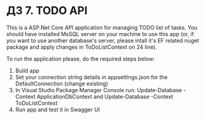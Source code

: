 # ДЗ 7. TODO API
This is a ASP.Net Core API application for managing TODO list of tasks.
You should have installed MsSQL server on your machine to use this app (or, if you want to use another database's server, please intall it's EF related nuget package and apply changes in ToDoListContext on 24 line).

To run the application please, do the required steps below:
1. Build app
2. Set your connection string details in appsettings.json for the DefaultConnection (change existing)
3. In Visual Studio Package Manager Console run:
   Update-Database -Context ApplicationDbContext 
   and 
   Update-Database -Context ToDoListContext  
4. Run app and test it in Swagger UI
